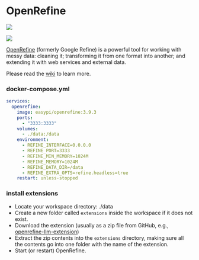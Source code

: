 OpenRefine
==========

[![](https://github.com/easypi/docker-openrefine/actions/workflows/build.yaml/badge.svg)](https://github.com/EasyPi/docker-openrefine)

[![](http://dockeri.co/image/easypi/openrefine)](https://hub.docker.com/r/easypi/openrefine)

[OpenRefine][1] (formerly Google Refine) is a powerful tool for working with messy
data: cleaning it; transforming it from one format into another; and extending
it with web services and external data.

Please read the [wiki][2] to learn more.

### docker-compose.yml

```yaml
services:
  openrefine:
    image: easypi/openrefine:3.9.3
    ports:
      - "3333:3333"
    volumes:
      - ./data:/data
    environment:
      - REFINE_INTERFACE=0.0.0.0
      - REFINE_PORT=3333
      - REFINE_MIN_MEMORY=1024M
      - REFINE_MEMORY=1024M
      - REFINE_DATA_DIR=/data
      - REFINE_EXTRA_OPTS=refine.headless=true
    restart: unless-stopped
```

### install extensions

- Locate your workspace directory: ./data
- Create a new folder called `extensions` inside the workspace if it does not exist.
- Download the extension (usually as a zip file from GitHub, e.g., [openrefine-llm-extension][3])
- Extract the zip contents into the `extensions` directory, making sure all the contents go into one folder with the name of the extension.
- Start (or restart) OpenRefine.

[1]: http://openrefine.org/index.html
[2]: https://github.com/OpenRefine/OpenRefine/wiki
[3]: https://github.com/sunilnatraj/llm-extension/releases
